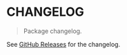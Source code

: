 # CHANGELOG

> Package changelog.

See [GitHub Releases](https://github.com/stdlib-js/assert-is-inherited-property/releases) for the changelog.